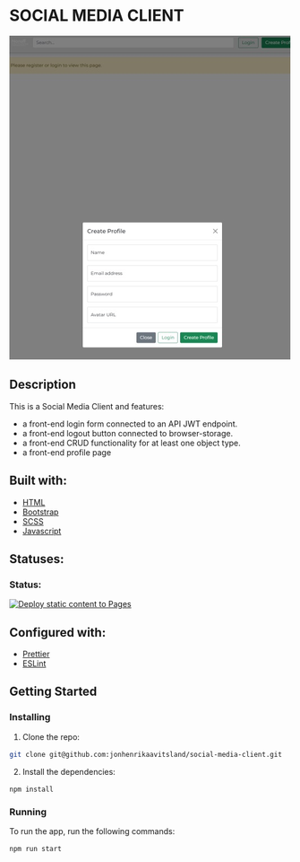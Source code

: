 # SOCIAL MEDIA CLIENT

![image](./assets/img/screenshot.jpg)

## Description

This is a Social Media Client and features:

- a front-end login form connected to an API JWT endpoint.
- a front-end logout button connected to browser-storage.
- a front-end CRUD functionality for at least one object type.
- a front-end profile page

## Built with: 

- [HTML](https://developer.mozilla.org/en-US/docs/Web/HTML)
- [Bootstrap](https://getbootstrap.com/)
- [SCSS](https://sass-lang.com/)
- [Javascript](https://developer.mozilla.org/en-US/docs/Web/JavaScript)

## Statuses:

### Status:
[![Deploy static content to Pages](https://github.com/jonhenrikaavitsland/social-media-client/actions/workflows/pages.yml/badge.svg?branch=master)](https://github.com/jonhenrikaavitsland/social-media-client/actions/workflows/pages.yml)


## Configured with:

- [Prettier](https://prettier.io/)
- [ESLint](https://eslint.org/)


## Getting Started

### Installing

1. Clone the repo:

```bash
git clone git@github.com:jonhenrikaavitsland/social-media-client.git
```

2. Install the dependencies:

```
npm install
```

### Running

To run the app, run the following commands:

```bash
npm run start
